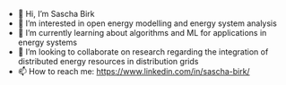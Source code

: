 - 👋 Hi, I’m Sascha Birk
- 👀 I’m interested in open energy modelling and energy system analysis
- 🌱 I’m currently learning about algorithms and ML for applications in energy systems
- 💞️ I’m looking to collaborate on research regarding the integration of distributed energy resources in distribution grids
- 📫 How to reach me: https://www.linkedin.com/in/sascha-birk/



